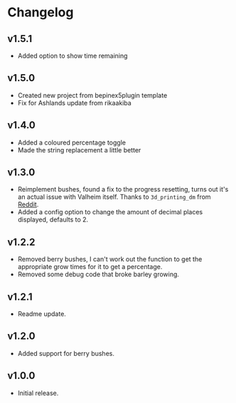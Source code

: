 # Changelog
## v1.5.1
- Added option to show time remaining
## v1.5.0
- Created new project from bepinex5plugin template
- Fix for Ashlands update from rikaakiba
## v1.4.0
- Added a coloured percentage toggle
- Made the string replacement a little better
## v1.3.0
- Reimplement bushes, found a fix to the progress resetting, turns out it's an actual issue with Valheim itself. Thanks to `3d_printing_dm` from [Reddit](https://old.reddit.com/r/valheim/comments/lzcxr3/bug_in_berry_bush_pick_time_code/).
- Added a config option to change the amount of decimal places displayed, defaults to 2.
## v1.2.2
- Removed berry bushes, I can't work out the function to get the appropriate grow times for it to get a percentage.
- Removed some debug code that broke barley growing.
## v1.2.1
- Readme update.
## v1.2.0
- Added support for berry bushes.
## v1.0.0
- Initial release.

